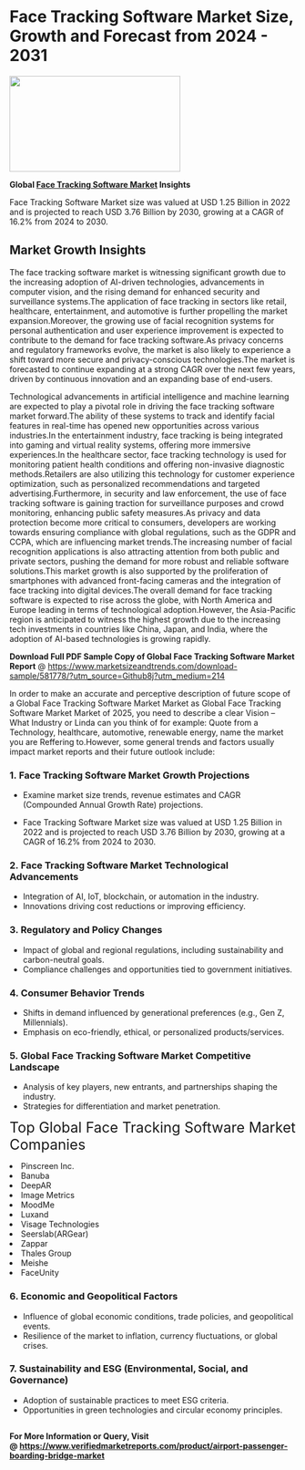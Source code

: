 <H1>Face Tracking Software Market Size, Growth and Forecast from 2024 - 2031</H1><img class="aligncenter size-medium wp-image-584254" src="https://thirdeyenews.in/wp-content/uploads/2024/09/Global-Market-Research-300x168.jpeg" alt="" width="300" height="168" /><p><strong>Global&nbsp;<a href="https://www.marketsizeandtrends.com/download-sample/581778/?utm_source=Github8j?utm_medium=214">Face Tracking Software Market</a> Insights</strong></p><p>Face Tracking Software Market size was valued at USD 1.25 Billion in 2022 and is projected to reach USD 3.76 Billion by 2030, growing at a CAGR of 16.2% from 2024 to 2030.</p><p><h2>Market Growth Insights</h2> <p>The face tracking software market is witnessing significant growth due to the increasing adoption of AI-driven technologies, advancements in computer vision, and the rising demand for enhanced security and surveillance systems.The application of face tracking in sectors like retail, healthcare, entertainment, and automotive is further propelling the market expansion.Moreover, the growing use of facial recognition systems for personal authentication and user experience improvement is expected to contribute to the demand for face tracking software.As privacy concerns and regulatory frameworks evolve, the market is also likely to experience a shift toward more secure and privacy-conscious technologies.The market is forecasted to continue expanding at a strong CAGR over the next few years, driven by continuous innovation and an expanding base of end-users.</p> <p>Technological advancements in artificial intelligence and machine learning are expected to play a pivotal role in driving the face tracking software market forward.The ability of these systems to track and identify facial features in real-time has opened new opportunities across various industries.In the entertainment industry, face tracking is being integrated into gaming and virtual reality systems, offering more immersive experiences.In the healthcare sector, face tracking technology is used for monitoring patient health conditions and offering non-invasive diagnostic methods.Retailers are also utilizing this technology for customer experience optimization, such as personalized recommendations and targeted advertising.Furthermore, in security and law enforcement, the use of face tracking software is gaining traction for surveillance purposes and crowd monitoring, enhancing public safety measures.As privacy and data protection become more critical to consumers, developers are working towards ensuring compliance with global regulations, such as the GDPR and CCPA, which are influencing market trends.The increasing number of facial recognition applications is also attracting attention from both public and private sectors, pushing the demand for more robust and reliable software solutions.This market growth is also supported by the proliferation of smartphones with advanced front-facing cameras and the integration of face tracking into digital devices.The overall demand for face tracking software is expected to rise across the globe, with North America and Europe leading in terms of technological adoption.However, the Asia-Pacific region is anticipated to witness the highest growth due to the increasing tech investments in countries like China, Japan, and India, where the adoption of AI-based technologies is growing rapidly.<p><span class=""><strong>Download Full PDF Sample Copy of Global Face Tracking Software Market Report</strong> @ <a href="https://www.marketsizeandtrends.com/download-sample/581778/?utm_source=Github8j?utm_medium=214" target="_blank">https://www.marketsizeandtrends.com/download-sample/581778/?utm_source=Github8j?utm_medium=214</a></span></p><p>In order to make an accurate and perceptive description of future scope of a Global&nbsp;Face Tracking Software Market Market as Global&nbsp;Face Tracking Software Market Market of 2025, you need to describe a clear Vision &ndash; What Industry or Linda can you think of for example: Quote from a Technology, healthcare, automotive, renewable energy, name the market you are Reffering to.However, some general trends and factors usually impact market reports and their future outlook include:</p><h3>1.&nbsp;<strong>Face Tracking Software Market Growth Projections</strong></h3><ul><li>Examine market size trends, revenue estimates and CAGR (Compounded Annual Growth Rate) projections.</li><li><p>Face Tracking Software Market size was valued at USD 1.25 Billion in 2022 and is projected to reach USD 3.76 Billion by 2030, growing at a CAGR of 16.2% from 2024 to 2030.</p></li></ul><h3>2.&nbsp;<strong>Face Tracking Software Market Technological Advancements</strong></h3><ul><li>Integration of AI, IoT, blockchain, or automation in the industry.</li><li>Innovations driving cost reductions or improving efficiency.</li></ul><h3>3.&nbsp;<strong>Regulatory and Policy Changes</strong></h3><ul><li>Impact of global and regional regulations, including sustainability and carbon-neutral goals.</li><li>Compliance challenges and opportunities tied to government initiatives.</li></ul><h3>4.&nbsp;<strong>Consumer Behavior Trends</strong></h3><ul><li>Shifts in demand influenced by generational preferences (e.g., Gen Z, Millennials).</li><li>Emphasis on eco-friendly, ethical, or personalized products/services.</li></ul><h3>5.&nbsp;<strong>Global Face Tracking Software Market Competitive Landscape</strong></h3><ul><li>Analysis of key players, new entrants, and partnerships shaping the industry.</li><li>Strategies for differentiation and market penetration.</li></ul><p data-pm-slice="1 1 []"><span style="color: inherit; font-family: inherit; font-size: 25px;">Top Global Face Tracking Software Market Companies</span></p><div class="" data-test-id=""><p><li>Pinscreen Inc.</li><li> Banuba</li><li> DeepAR</li><li> Image Metrics</li><li> MoodMe</li><li> Luxand</li><li> Visage Technologies</li><li> Seerslab(ARGear)</li><li> Zappar</li><li> Thales Group</li><li> Meishe</li><li> FaceUnity</li></p></div><h3>6.&nbsp;<strong>Economic and Geopolitical Factors</strong></h3><ul><li>Influence of global economic conditions, trade policies, and geopolitical events.</li><li>Resilience of the market to inflation, currency fluctuations, or global crises.</li></ul><h3>7.&nbsp;<strong>Sustainability and ESG (Environmental, Social, and Governance)</strong></h3><ul><li>Adoption of sustainable practices to meet ESG criteria.</li><li>Opportunities in green technologies and circular economy principles.</li></ul><h2><strong style="font-size: 14px;">For More Information or Query, Visit @&nbsp;</strong><a style="background-color: #ffffff; font-size: 14px;" href="https://www.marketsizeandtrends.com/report/face-tracking-software-market/" target="_blank">https://www.verifiedmarketreports.com/product/airport-passenger-boarding-bridge-market</a></h2>